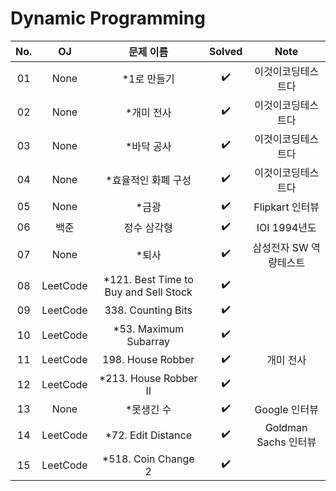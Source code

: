 # Dynamic Programming


|          No.          |        OJ        |        문제 이름         |        Solved         |     Note   |
| :-----: |  :--------: |:---------------------: | :-----: |:-----: |
| 01 | None | *1로 만들기 | ✔️ | 이것이코딩테스트다 |
| 02 | None | *개미 전사 | ✔️ | 이것이코딩테스트다 |
| 03 | None | *바닥 공사 | ✔️ | 이것이코딩테스트다 |
| 04 | None | *효율적인 화폐 구성 | ✔️ | 이것이코딩테스트다 |
| 05 | None | *금광 | ✔️ | Flipkart 인터뷰 |
| 06 | 백준 | 정수 삼각형 | ✔️ | IOI 1994년도 |
| 07 | None | *퇴사 | ✔️ | 삼성전자 SW 역량테스트 |
| 08 | LeetCode | *121. Best Time to Buy and Sell Stock | ✔️ |  |
| 09 | LeetCode | 338. Counting Bits | ✔️ |  |
| 10 | LeetCode | *53. Maximum Subarray | ✔️ |  |
| 11 | LeetCode | 198. House Robber | ✔️ | 개미 전사 |
| 12 | LeetCode | *213. House Robber II | ✔️ |  |
| 13 | None | *못생긴 수 | ✔️ | Google 인터뷰 |
| 14 | LeetCode | *72. Edit Distance | ✔️ | Goldman Sachs 인터뷰 |
| 15 | LeetCode | *518. Coin Change 2 | ✔️ | |